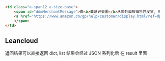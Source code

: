 ```html
<td class="a-span12 a-size-base">
    <span id="ddmMerchantMessage">由<b>亚马逊美国</b>从境外直接销售并发货, 购买行为受亚马逊海外购使用条件和美国法律的约束。
    <a href="https://www.amazon.cn/gp/help/customer/display.html/ref=dp_ags_ddm_cou?ie=UTF8&nodeId=201625060" target="_blank">了解更多。</a>
    </span>
</td>
```

## Leancloud

返回结果可以直接返回 dict, list
结果会经过 JSON 系列化后 
在 result 里面

